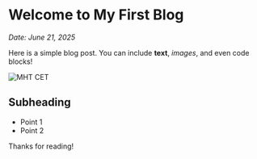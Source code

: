 # Welcome to My First Blog

*Date: June 21, 2025*

Here is a simple blog post. You can include **text**, _images_, and even code blocks!

![MHT CET](../images/post1.jpg)

## Subheading

- Point 1
- Point 2

Thanks for reading!
